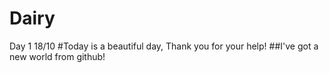 # Dairy
Day 1  18/10
#Today is a beautiful day, Thank you for your help!
##I've got a new world from github!
